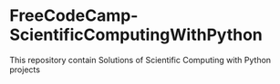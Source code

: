 # FreeCodeCamp-ScientificComputingWithPython
This repository contain Solutions of  Scientific Computing with Python projects
